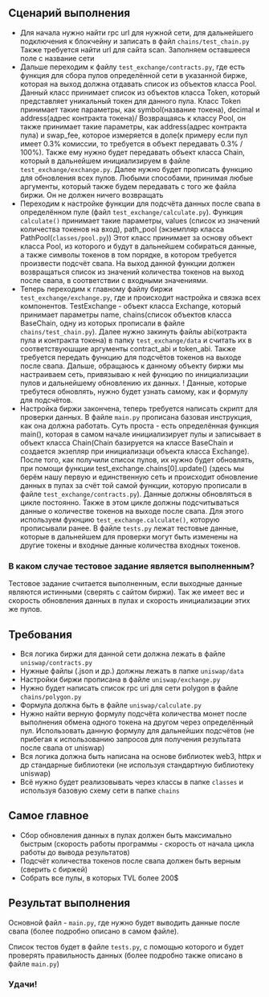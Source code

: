 ## Сценарий выполнения
* Для начала нужно найти rpc url для нужной сети, для дальнейшего подключения к блокчейну и записать в файл ```chains/test_chain.py```
Также требуется найти url для сайта scan. Заполняем оставшееся поле с название сети
* Дальше переходим к файлу ```test_exchange/contracts.py```, где есть функция для сбора пулов определённой сети в указанной бирже, которая на выход должна отдавать список из объектов класса Pool.
Данный класс принимает список из объектов класса Token, который представляет уникальный токен для данного пула. Класс Token принимает такие параметры, как symbol(название токена), decimal и address(адрес контракта токена)/
Возвращаясь к классу Pool, он также принимает такие параметры, как address(адрес контракта пула) и swap_fee, которое измеряется в доле(к примеру если пул имеет 0.3% комиссии, то требуется в объект передавать 0.3% / 100%).
Также ему нужно будет передавать объект класса Chain, который в дальнейшем инициализируем в файле ```test_exchange/exchange.py```.
Далее нужно будет прописать функцию для обновления всех пулов. Любыми способами, принимая любые аргументы, который также будем передавать с того же файла биржи. Он не должен ничего возвращать
* Переходим к настройке функции для подсчёта данных после свапа в определённом пуле (файл ```test_exchange/calculate.py```). 
  Функция ```calculate()``` принимает такие параметры, values (список из значений количества токенов на вход), path_pool (экземпляр класса PathPool(```classes/pool.py```))
  Этот класс принимает за основу объект класса Pool, из которого и будут в дальнейшем собираться данные, а также символы токенов в том порядке, в котором требуется произвести подсчёт свапа.
  На выход данной функции должен возвращаться список из значений количества токенов на выход после свапа, в соответствии с входными значениями.
* Теперь переходим к главному файлу биржи ```test_exchange/exchange.py```, где и происходит настройка и связка всех компонентов.
TestExchange - объект класса Exchange, который принимает параметры name, chains(список объектов класса BaseChain, одну из которых прописали в файле ```chains/test_chain.py```).
Далее нужно закинуть файлы abi(котракта пула и контракта токена) в папку ```test_exchange/data``` и считать их в соответствуюшщие аргументы contract_abi и token_abi.
Также требуется передать функцию для подсчётов токенов на выходе после свапа. Дальше, обращаюсь к данному объекту биржи мы настраиваем сеть, привязываю к ней функцию по инициализации пулов и дальнейшему обновлению их данных.
! Данные, которые требутеся обновлять, нужно будет узнать самому, как и формулу для подсчётов.
* Настройка биржи закончена, теперь требуется написать скрипт для проверки данных. В файле ```main.py``` прописана базовая инструкция, как она должна работать. Суть проста - есть определённая функция main(), которая в самом начале инициализирует пулы и записывает в объект класса Chain(Chain базируется на классе BaseChain и создается экзепляр при инициализаци объекта класса Exchange).
После того, как получили список пулов, их нужно будет обновлять, при помощи функции test_exchange.chains[0].update() (здесь мы берём нашу первую и единственную сеть и происходит обновление данных в пулах за счёт той самой функции, которую прописали в файле ```test_exchange/contracts.py```).
Данные должны обновляться в цикле постоянно. Также в этом цикле должны подсчитываться данные о количестве токенов на выходе после свапа. Для этого используем фукнцию ```test_exchange.calculate()```, которую прописывали ранее. 
В файле ```tests.py``` лежат тестовые данные, которые в дальнейшем для проверки могут быть изменены на другие токены и входные данные количества входных токенов.

### В каком случае тестовое задание является выполненным?
Тестовое задание считается выполненным, если выходные данные являются истинными (сверять с сайтом биржи). Так же имеет вес и скорость обновления данных в пулах и скорость инициализации этих же пулов. 

## Требования

* Вся логика биржи для данной сети должна лежать в файле ```uniswap/contracts.py```
* Нужные файлы (.json и др.) должны лежать в папке ```uniswap/data```
* Настройки биржи прописана в файле ```uniswap/exchange.py```
* Нужно будет написать список rpc uri для сети polygon в файле ```chains/polygon.py```
* Формула должна быть в файле ```uniswap/calculate.py```
* Нужно найти верную формулу подсчёта количества монет после выполнения обмена одного токена на другом через
  определённый пул. Использовать данную формулу для дальнейших подсчётов (не прибегая к использованию запросов для получения результата после свапа от uniswap)
* Вся логика должна быть написана на основе библиотек web3, httpx и др стандарные библиотеки (не используя стандартную
  библиотеку uniswap)
* Всё нужно будет реализовывать через классы в папке ```classes``` и используя базовую схему сети в папке ```chains``` 

## Самое главное

* Сбор обновления данных в пулах должен быть максимально быстрым (скорость работы программы - скорость от начала цикла работы до вывода результатов)
* Подсчёт количества токенов после свапа должен быть верным (сверить с биржей)
* Собрать все пулы, в которых TVL более 200$

## Результат выполнения

Основной файл - ```main.py```, где нужно будет выводить данные после свапа (более подробно описано в самом файле).

Список тестов будет в файле ```tests.py```, с помощью которого и будет проверять правильность данных (более подробно
также описано в файле ```main.py```)

### Удачи!